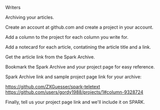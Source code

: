 Writers

Archiving your articles.

Create an account at github.com and create a project in your account.

Add a column to the project for each column you write for.

Add a notecard for each article, contatining the article title and a link.

Get the article link from the Spark Archive.

Bookmark the Spark Archive and your project page for easy reference.

Spark Archive link and sample project page link for your archive:

https://github.com/ZXGuesser/spark-teletext
https://github.com/users/gordy1988/projects/1#column-9328724

Finally, tell us your project page link and we'll include it on SPARK.
